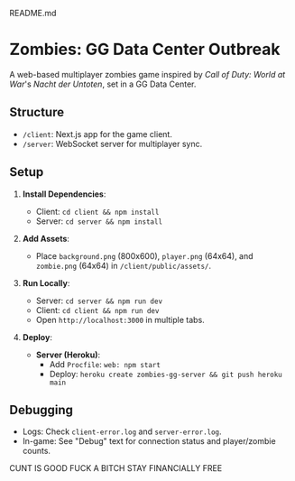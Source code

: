 README.md

# Zombies: GG Data Center Outbreak

A web-based multiplayer zombies game inspired by *Call of Duty: World at War*'s *Nacht der Untoten*, set in a GG Data Center.

## Structure
- `/client`: Next.js app for the game client.
- `/server`: WebSocket server for multiplayer sync.

## Setup
1. **Install Dependencies**:
   - Client: `cd client && npm install`
   - Server: `cd server && npm install`

2. **Add Assets**:
   - Place `background.png` (800x600), `player.png` (64x64), and `zombie.png` (64x64) in `/client/public/assets/`.

3. **Run Locally**:
   - Server: `cd server && npm run dev`
   - Client: `cd client && npm run dev`
   - Open `http://localhost:3000` in multiple tabs.

4. **Deploy**:
   
   - **Server (Heroku)**:
     - Add `Procfile`: `web: npm start`
     - Deploy: `heroku create zombies-gg-server && git push heroku main`

## Debugging
- Logs: Check `client-error.log` and `server-error.log`.
- In-game: See "Debug" text for connection status and player/zombie counts.


CUNT IS GOOD
FUCK A BITCH STAY FINANCIALLY FREE
